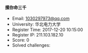 #### 摞你命三千  

* Email: 1030297973@qq.com  
* University: 华北电力大学  
* Register Time: 2017-12-20 10:15:00  
* Register IP: 211.103.182.10  
* Score: 0  
* Solved challenges: 

